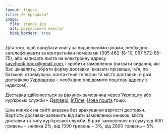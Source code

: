 ```yaml
---
layout: figure
title: Як придбати?
image:
  file: stanok.jpg
  alt: Друкарський верстат
  hide_borders: true
---
```


Для того, щоб придбати книгу за видавничими цінами, необхідно зателефонувати
за контактними номерами (095 462-18-10, 067 572-85-75), або написати листа на електронну адресу <savchook.book@gmail.com>, і зробити замовлення (назвати видання, які Вас цікавлять; обрати форму доставки; вказати прізвище, ім’я, по батькові отримувача, контактний телефон та місто доставки; в разі доставкою [Укрпоштою](http://ukrposhta.ua/) – необхідно повідомити поштову адресу з індексом).

Доставка здійснюється за рахунок замовника через [Укрпошту](http://ukrposhta.ua/) або кур’єрські служби – [Делівері](http://www.delivery-auto.com/uk-ua/),
[InTime](http://www.intime.ua/?lang=ukr), [Нова пошта](http://novaposhta.ua/uk) тощо.

Ціна книжок на сайті вказана без врахування вартості доставки. Вартість доставки залежить від ваги замовлених книжок, міста доставки та типу кур’єрської служби. В разі замовлення на суму від 600 гривень – знижка 2%, від 1000 гривень – 3%, від 2000 гривень – 5%.
